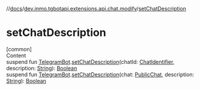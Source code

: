 //[docs](../../index.md)/[dev.inmo.tgbotapi.extensions.api.chat.modify](index.md)/[setChatDescription](set-chat-description.md)



# setChatDescription  
[common]  
Content  
suspend fun [TelegramBot](../dev.inmo.tgbotapi.bot/index.md#%5Bdev.inmo.tgbotapi.bot%2FTelegramBot%2F%2F%2FPointingToDeclaration%2F%5D%2FClasslikes%2F625018081).[setChatDescription](set-chat-description.md)(chatId: [ChatIdentifier](../dev.inmo.tgbotapi.types/-chat-identifier/index.md), description: [String](https://kotlinlang.org/api/latest/jvm/stdlib/kotlin/-string/index.html)): [Boolean](https://kotlinlang.org/api/latest/jvm/stdlib/kotlin/-boolean/index.html)  
suspend fun [TelegramBot](../dev.inmo.tgbotapi.bot/index.md#%5Bdev.inmo.tgbotapi.bot%2FTelegramBot%2F%2F%2FPointingToDeclaration%2F%5D%2FClasslikes%2F625018081).[setChatDescription](set-chat-description.md)(chat: [PublicChat](../dev.inmo.tgbotapi.types.chat.abstracts/-public-chat/index.md), description: [String](https://kotlinlang.org/api/latest/jvm/stdlib/kotlin/-string/index.html)): [Boolean](https://kotlinlang.org/api/latest/jvm/stdlib/kotlin/-boolean/index.html)  



